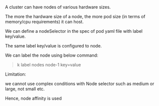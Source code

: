 A cluster can have nodes of various hardware sizes.

The more the hardware size of a node, the more pod size (in terms of memory/cpu requirements) it can host.

We can define a nodeSelector in the spec of pod yaml file with label key/value.

The same label key/value is configured to node.

We can label the node using below command:

> k label nodes node-1 key=value


Limitation:

we cannot use complex conditions with Node selector such as medium or large, not small etc.

Hence, node affinity is used

